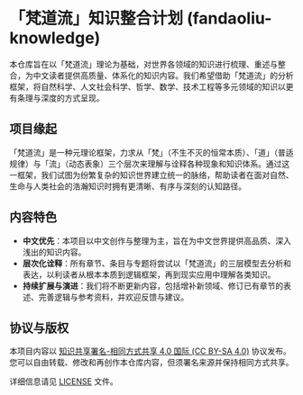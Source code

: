 # 「梵道流」知识整合计划 (fandaoliu-knowledge)

本仓库旨在以「梵道流」理论为基础，对世界各领域的知识进行梳理、重述与整合，为中文读者提供高质量、体系化的知识内容。我们希望借助「梵道流」的分析框架，将自然科学、人文社会科学、哲学、数学、技术工程等多元领域的知识以更有条理与深度的方式呈现。

## 项目缘起

「梵道流」是一种元理论框架，力求从「梵」（不生不灭的恒常本质）、「道」（普适规律）与「流」（动态表象）三个层次来理解与诠释各种现象和知识体系。通过这一框架，我们试图为纷繁复杂的知识世界建立统一的脉络，帮助读者在面对自然、生命与人类社会的浩瀚知识时拥有更清晰、有序与深刻的认知路径。

## 内容特色

- **中文优先**：本项目以中文创作与整理为主，旨在为中文世界提供高品质、深入浅出的知识内容。
- **层次化诠释**：所有章节、条目与专题将尝试以「梵道流」的三层模型去分析和表达，以利读者从根本本质到逻辑框架，再到现实应用中理解各类知识。
- **持续扩展与演进**：我们将不断更新内容，包括增补新领域、修订已有章节的表述、完善逻辑与参考资料，并欢迎反馈与建议。

## 协议与版权

本项目内容以 [知识共享署名-相同方式共享 4.0 国际 (CC BY-SA 4.0)](https://creativecommons.org/licenses/by-sa/4.0/deed.zh-hans) 协议发布。您可以自由转载、修改和再创作本仓库内容，但须署名来源并保持相同方式共享。

详细信息请见 [LICENSE](./LICENSE) 文件。
